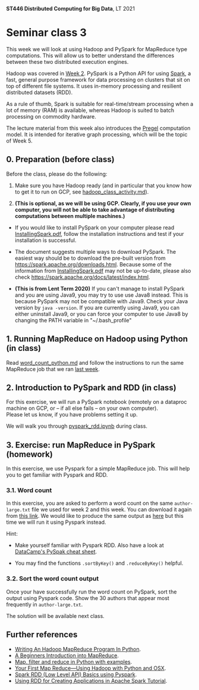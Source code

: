 **ST446 Distributed Computing for Big Data**, LT 2021

# Seminar class 3

This week we will look at using Hadoop and PySpark for MapReduce type computations. This will allow us to better understand the differences between these two distributed execution engines.

Hadoop was covered in [Week 2](../../Week02/class/hadoop_class_activity.md). PySpark is a Python API for using [Spark](https://spark.apache.org/), a fast, general purpose framework for data processing on clusters that sit on top of different file systems. It uses in-memory processing and resilient distributed datasets (RDD).

As a rule of thumb, Spark is suitable for real-time/stream processing when a lot of memory (RAM) is available, whereas Hadoop is suited to batch processing on commodity hardware.

The lecture material from this week also introduces the [Pregel](https://dl.acm.org/doi/10.1145/1807167.1807184) computation model. It is intended for iterative graph processing, which will be the topic of Week 5.

## 0. Preparation (before class)

Before the class, please do the following:

1. Make sure you have Hadoop ready (and in particular that you know how to get it to run on GCP, see [hadoop_class_activity.md](../../Week02/class/hadoop_class_activity.md)).

2. **(This is optional, as we will be using GCP. Clearly, if you use your own computer, you will not be able to take advantage of distributing computations between multiple machines.)**

* If you would like to install PySpark on your computer please read [InstallingSpark.pdf](InstallingSpark.pdf), follow the installation instructions and test if your installation is successful.

* The document suggests multiple ways to download PySpark. The easiest way should be to download the pre-built version from https://spark.apache.org/downloads.html. Because some of the information from [InstallingSpark.pdf](InstallingSpark.pdf) may not be up-to-date, please also check https://spark.apache.org/docs/latest/index.html.  

* **(This is from Lent Term 2020)** If you can't manage to install PySpark and you are using Java9, you may try to use use Java8 instead. This is because PySpark may not be compatible with Java9. Check your Java version by ```java -version```. If you are currently using Java9, you can either uninstall Java9, or you can force your computer to use Java8 by changing the PATH variable in "~/.bash_profile"

## 1. Running MapReduce on Hadoop using Python (in class)

Read [word_count_python.md](word_count_python.md) and follow the instructions to run the same MapReduce job that we ran [last week](../../Week02/class/hadoop_class_activity.md).

## 2. Introduction to PySpark and RDD (in class)

For this exercise, we will run a PySpark notebook (remotely on a dataproc machine on GCP, or – if all else fails – on your own computer).  
Please let us know, if you have problems setting it up.

We will walk you through [pyspark_rdd.ipynb](pyspark_rdd.ipynb) during class.

## 3. Exercise: run MapReduce in PySpark (homework)

In this exercise, we use Pyspark for a simple MapReduce job. This will help you to get familiar with Pyspark and RDD.

### 3.1. Word count
In this exercise, you are asked to perform a word count on the same `author-large.txt` file we used for week 2 and this week. You can download it again from [this link](http://webdam.inria.fr/Jorge/files/author-large.txt). We would like to produce the same output as [here](https://github.com/lse-st446/lectures/blob/master/week03/class/word_count_python.md) but this time we will run it using Pyspark instead.

Hint:

* Make yourself familiar with Pyspark RDD. Also have a look at [DataCamp's PySpak cheat sheet](./PySparkCheatSheetPython.pdf).

* You may find the functions `.sortByKey()` and `.reduceByKey()` helpful.

### 3.2. Sort the word count output
Once your have successfully run the word count on PySpark, sort the output using Pyspark code. Show the 30 authors that appear most frequently in `author-large.txt`.

The solution will be available next class.

## Further references

* [Writing An Hadoop MapReduce Program In Python](https://www.michael-noll.com/tutorials/writing-an-hadoop-mapreduce-program-in-python/).
* [A Beginners Introduction into MapReduce](https://towardsdatascience.com/a-beginners-introduction-into-mapreduce-2c912bb5e6ac).
* [Map, filter and reduce in Python with examples](https://stackabuse.com/map-filter-and-reduce-in-python-with-examples/).
* [Your First Map Reduce—Using Hadoop with Python and OSX](https://medium.com/@rrfd/your-first-map-reduce-using-hadoop-with-python-and-osx-ca3b6f3dfe78).
* [Spark RDD (Low Level API) Basics using Pyspark](https://medium.com/analytics-vidhya/spark-rdd-low-level-api-basics-using-pyspark-a9a322b58f6).
* [Using RDD for Creating Applications in Apache Spark Tutorial](https://www.simplilearn.com/using-rdd-for-creating-applications-in-spark-tutorial-video).


